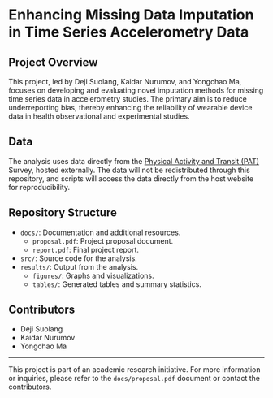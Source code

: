 # Enhancing Missing Data Imputation in Time Series Accelerometry Data

## Project Overview
This project, led by Deji Suolang, Kaidar Nurumov, and Yongchao Ma, focuses on developing and evaluating novel imputation methods for missing time series data in accelerometry studies.
The primary aim is to reduce underreporting bias, thereby enhancing the reliability of wearable device data in health observational and experimental studies.

## Data
The analysis uses data directly from the [Physical Activity and Transit (PAT)](https://www.nyc.gov/site/doh/data/data-sets/physical-activity-and-transit-survey.page) Survey, hosted externally.
The data will not be redistributed through this repository, and scripts will access the data directly from the host website for reproducibility.

## Repository Structure
- `docs/`: Documentation and additional resources.
  - `proposal.pdf`: Project proposal document.
  - `report.pdf`: Final project report.
- `src/`: Source code for the analysis.
- `results/`: Output from the analysis.
  - `figures/`: Graphs and visualizations.
  - `tables/`: Generated tables and summary statistics.

## Contributors
- Deji Suolang
- Kaidar Nurumov
- Yongchao Ma

---

This project is part of an academic research initiative. For more information or inquiries, please refer to the `docs/proposal.pdf` document or contact the contributors.
